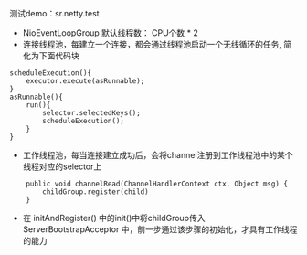 测试demo：sr.netty.test
* NioEventLoopGroup 默认线程数： CPU个数 * 2
* 连接线程池，每建立一个连接，都会通过线程池启动一个无线循环的任务, 简化为下面代码块
```
scheduleExecution(){
    executor.execute(asRunnable);
}
asRunnable(){
    run(){
        selector.selectedKeys();
        scheduleExecution();
    }
}
```
* 工作线程池，每当连接建立成功后，会将channel注册到工作线程池中的某个线程对应的selector上
```
    public void channelRead(ChannelHandlerContext ctx, Object msg) {
        childGroup.register(child)
    }
```
* 在 initAndRegister() 中的init()中将childGroup传入 ServerBootstrapAcceptor 中，前一步通过该步骤的初始化，才具有工作线程的能力